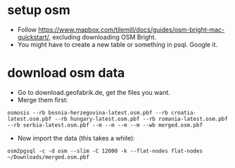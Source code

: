 # setup osm

- Follow https://www.mapbox.com/tilemill/docs/guides/osm-bright-mac-quickstart/, excluding downloading OSM Bright.
- You might have to create a new table or something in psql. Google it.

# download osm data
- Go to download.geofabrik.de, get the files you want.
- Merge them first:

`osmosis --rb bosnia-herzegovina-latest.osm.pbf --rb croatia-latest.osm.pbf --rb hungary-latest.osm.pbf --rb romania-latest.osm.pbf --rb serbia-latest.osm.pbf --m --m --m --m --wb merged.osm.pbf`

- Now import the data (this takes a while):

`osm2pgsql -c -d osm --slim -C 12000 -k --flat-nodes flat-nodes ~/Downloads/merged.osm.pbf`
